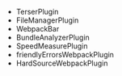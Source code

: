 - TerserPlugin
- FileManagerPlugin
- WebpackBar
- BundleAnalyzerPlugin
- SpeedMeasurePlugin
- friendlyErrorsWebpackPlugin
- HardSourceWebpackPlugin

